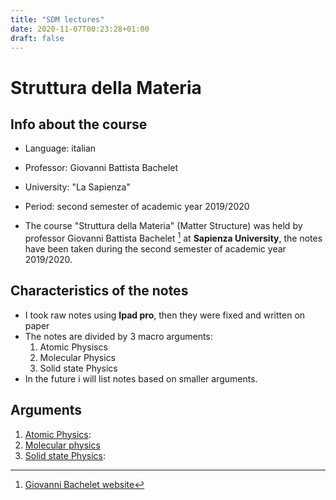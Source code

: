 ```yaml
---
title: "SDM lectures"
date: 2020-11-07T00:23:28+01:00
draft: false
---
```



# Struttura della Materia

## Info about the course

* Language: italian

* Professor: Giovanni Battista Bachelet

* University: "La Sapienza"

* Period: second semester of academic year 2019/2020

* The course "Struttura della Materia" (Matter Structure) was held by professor Giovanni Battista Bachelet [^1] at **Sapienza University**, the notes have been taken during the second semester of academic year 2019/2020.

## Characteristics of the notes

- I took raw notes using **Ipad pro**, then they were fixed and written on paper 
- The notes are divided by 3 macro arguments: 
    1. Atomic Physiscs
    1. Molecular Physics
    1. Solid state Physics
- In the future i will list notes based on smaller arguments.


## Arguments

1. [Atomic Physics](/SDM_lectures/Atomica.pdf):
2. [Molecular physics](/SDM_lectures/molecolare.pdf)
3. [Solid state Physics](/SDM_lectures/solidi.pdf):

[^1]: [Giovanni Bachelet website](http://www.giovannibachelet.it)